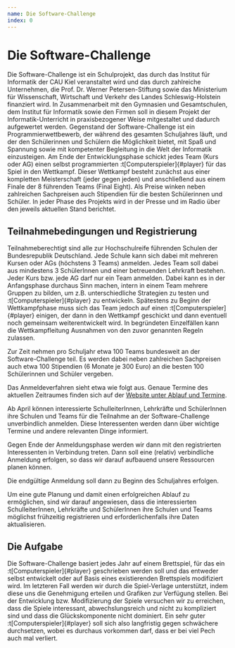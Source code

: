 ```yaml
---
name: Die Software-Challenge
index: 0
---
```


# Die Software-Challenge

Die Software-Challenge ist ein Schulprojekt, das durch das Institut für
Informatik der CAU Kiel veranstaltet wird und das durch zahlreiche
Unternehmen, die Prof. Dr. Werner Petersen-Stiftung sowie das
Ministerium für Wissenschaft, Wirtschaft und Verkehr des Landes
Schleswig-Holstein finanziert wird. In Zusammenarbeit mit den Gymnasien
und Gesamtschulen, dem Institut für Informatik sowie den Firmen soll in
diesem Projekt der Informatik-Unterricht in praxisbezogener Weise
mitgestaltet und dadurch aufgewertet werden. Gegenstand der
Software-Challenge ist ein Programmierwettbewerb, der während des
gesamten Schuljahres läuft, und der den Schülerinnen und Schülern die
Möglichkeit bietet, mit Spaß und Spannung sowie mit kompetenter
Begleitung in die Welt der Informatik einzusteigen. Am Ende der
Entwicklungsphase schickt jedes Team (Kurs oder AG) einen selbst
programmierten :t[Computerspieler]{#player} für das Spiel in den Wettkampf. Dieser
Wettkampf besteht zunächst aus einer kompletten Meisterschaft (jeder
gegen jeden) und anschließend aus einem Finale der 8 führenden Teams
(Final Eight). Als Preise winken neben zahlreichen Sachpreisen auch
Stipendien für die besten Schülerinnen und Schüler. In jeder Phase des
Projekts wird in der Presse und im Radio über den jeweils aktuellen
Stand berichtet.

## Teilnahmebedingungen und Registrierung

Teilnahmeberechtigt sind alle zur Hochschulreife führenden Schulen der
Bundesrepublik Deutschland. Jede Schule kann sich dabei mit mehreren
Kursen oder AGs (höchstens 3 Teams) anmelden. Jedes Team soll dabei aus
mindestens 3 SchülerInnen und einer betreuenden Lehrkraft bestehen.
Jeder Kurs bzw. jede AG darf nur ein Team anmelden. Dabei kann es in der
Anfangsphase durchaus Sinn machen, intern in einem Team mehrere Gruppen
zu bilden, um z.B. unterschiedliche Strategien zu testen und
:t[Computerspieler]{#player} zu entwickeln. Spätestens zu Beginn der Wettkampfphase
muss sich das Team jedoch auf einen :t[Computerspieler]{#player} einigen, der dann in
den Wettkampf geschickt und dann eventuell noch gemeinsam
weiterentwickelt wird. In begründeten Einzelfällen kann die
Wettkampfleitung Ausnahmen von den zuvor genannten Regeln zulassen.

Zur Zeit nehmen pro Schuljahr etwa 100 Teams bundesweit an der
Software-Challenge teil. Es werden dabei neben zahlreichen Sachpreisen
auch etwa 100 Stipendien (6 Monate je 300 Euro) an die besten 100
Schülerinnen und Schüler vergeben.

Das Anmeldeverfahren sieht etwa wie folgt aus. Genaue Termine des
aktuellen Zeitraumes finden sich auf der [Website unter
Ablauf und Termine](https://software-challenge.de/ablauf-und-termine).

Ab April können interessierte SchulleiterInnen, Lehrkräfte und
SchülerInnen ihre Schulen und Teams für die Teilnahme an der
Software-Challenge unverbindlich anmelden. Diese Interessenten werden
dann über wichtige Termine und andere relevanten Dinge informiert.

Gegen Ende der Anmeldungsphase werden wir dann mit den registrierten
Interessenten in Verbindung treten. Dann soll eine (relativ)
verbindliche Anmeldung erfolgen, so dass wir darauf aufbauend unsere
Ressourcen planen können.

Die endgültige Anmeldung soll dann zu Beginn des Schuljahres erfolgen.

Um eine gute Planung und damit einen erfolgreichen Ablauf zu
ermöglichen, sind wir darauf angewiesen, dass die interessierten
SchulleiterInnen, Lehrkräfte und SchülerInnen ihre Schulen und Teams
möglichst frühzeitig registrieren und erforderlichenfalls ihre Daten
aktualisieren.

## Die Aufgabe

Die Software-Challenge basiert jedes Jahr auf einem Brettspiel, für das
ein :t[Computerspieler]{#player} geschrieben werden soll und das entweder selbst
entwickelt oder auf Basis eines existierenden Brettspiels modifiziert
wird. Im letzteren Fall werden wir durch die Spiel-Verlage unterstützt,
indem diese uns die Genehmigung erteilen und Grafiken zur Verfügung
stellen. Bei der Entwicklung bzw. Modifizierung der Spiele versuchen wir
zu erreichen, dass die Spiele interessant, abwechslungsreich und nicht
zu kompliziert sind und dass die Glückskomponente nicht dominiert. Ein
sehr guter :t[Computerspieler]{#player} soll sich also langfristig gegen schwächere
durchsetzen, wobei es durchaus vorkommen darf, dass er bei viel Pech
auch mal verliert.
